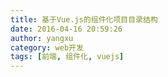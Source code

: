 ```yaml
---
title: 基于Vue.js的组件化项目目录结构
date: 2016-04-16 20:59:26
author: yangxu
category: web开发
tags: [前端, 组件化, vuejs]
---
```

